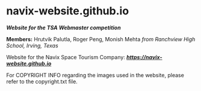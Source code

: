 # **navix-website.github.io**
***Website for the TSA Webmaster competition***

**Members:** Hrutvik Palutla, Roger Peng, Monish Mehta *from Ranchview High School, Irving, Texas*

Website for the Navix Space Tourism Company: ***https://navix-website.github.io***

For COPYRIGHT INFO regarding the images used in the website, please refer to the copyright.txt file.

